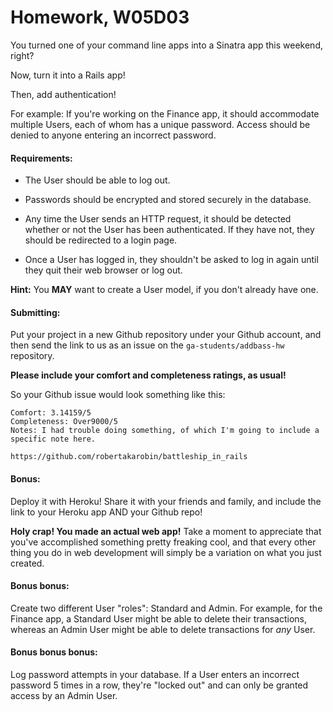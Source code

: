 # Homework, W05D03

You turned one of your command line apps into a Sinatra app this weekend, right?

Now, turn it into a Rails app!

Then, add authentication!

For example: If you're working on the Finance app, it should accommodate multiple Users, each of whom has a unique password. Access should be denied to anyone entering an incorrect password.

#### Requirements:

- The User should be able to log out.

- Passwords should be encrypted and stored securely in the database.

- Any time the User sends an HTTP request, it should be detected whether or not the User has been authenticated. If they have not, they should be redirected to a login page.

- Once a User has logged in, they shouldn't be asked to log in again until they quit their web browser or log out.

**Hint:** You **MAY** want to create a User model, if you don't already have one.

#### Submitting:

Put your project in a new Github repository under your Github account, and then send the link to us as an issue on the `ga-students/addbass-hw` repository.

**Please include your comfort and completeness ratings, as usual!**

So your Github issue would look something like this:

```
Comfort: 3.14159/5
Completeness: Over9000/5
Notes: I had trouble doing something, of which I'm going to include a specific note here.

https://github.com/robertakarobin/battleship_in_rails
```

#### Bonus:
Deploy it with Heroku! Share it with your friends and family, and include the link to your Heroku app AND your Github repo!

**Holy crap! You made an actual web app!** Take a moment to appreciate that you've accomplished something pretty freaking cool, and that every other thing you do in web development will simply be a variation on what you just created.

#### Bonus bonus:
Create two different User "roles": Standard and Admin. For example, for the Finance app, a Standard User might be able to delete their transactions, whereas an Admin User might be able to delete transactions for *any* User.

#### Bonus bonus bonus:
Log password attempts in your database. If a User enters an incorrect password 5 times in a row, they're "locked out" and can only be granted access by an Admin User. 
